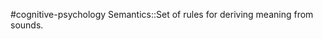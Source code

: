 #cognitive-psychology 
Semantics::Set of rules for deriving meaning from sounds.
<!--SR:!2024-04-14,4,210-->